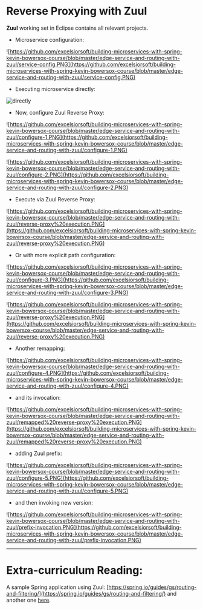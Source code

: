 # Reverse Proxying with Zuul

**Zuul** working set in Eclipse contains all relevant projects.

- Microservice configuration:

![https://github.com/excelsiorsoft/building-microservices-with-spring-kevin-bowersox-course/blob/master/edge-service-and-routing-with-zuul/service-config.PNG](https://github.com/excelsiorsoft/building-microservices-with-spring-kevin-bowersox-course/blob/master/edge-service-and-routing-with-zuul/service-config.PNG)

- Executing microservice directly: 

![directly](https://github.com/excelsiorsoft/building-microservices-with-spring-kevin-bowersox-course/blob/master/edge-service-and-routing-with-zuul/direct%20execution.PNG)

- Now, configure Zuul Reverse Proxy:

![https://github.com/excelsiorsoft/building-microservices-with-spring-kevin-bowersox-course/blob/master/edge-service-and-routing-with-zuul/configure-1.PNG](https://github.com/excelsiorsoft/building-microservices-with-spring-kevin-bowersox-course/blob/master/edge-service-and-routing-with-zuul/configure-1.PNG)

![https://github.com/excelsiorsoft/building-microservices-with-spring-kevin-bowersox-course/blob/master/edge-service-and-routing-with-zuul/configure-2.PNG](https://github.com/excelsiorsoft/building-microservices-with-spring-kevin-bowersox-course/blob/master/edge-service-and-routing-with-zuul/configure-2.PNG)

- Execute via Zuul Reverse Proxy: 

![https://github.com/excelsiorsoft/building-microservices-with-spring-kevin-bowersox-course/blob/master/edge-service-and-routing-with-zuul/reverse-proxy%20execution.PNG](https://github.com/excelsiorsoft/building-microservices-with-spring-kevin-bowersox-course/blob/master/edge-service-and-routing-with-zuul/reverse-proxy%20execution.PNG)

- Or with more explicit path configuration:

![https://github.com/excelsiorsoft/building-microservices-with-spring-kevin-bowersox-course/blob/master/edge-service-and-routing-with-zuul/configure-3.PNG](https://github.com/excelsiorsoft/building-microservices-with-spring-kevin-bowersox-course/blob/master/edge-service-and-routing-with-zuul/configure-3.PNG)

![https://github.com/excelsiorsoft/building-microservices-with-spring-kevin-bowersox-course/blob/master/edge-service-and-routing-with-zuul/reverse-proxy%20execution.PNG](https://github.com/excelsiorsoft/building-microservices-with-spring-kevin-bowersox-course/blob/master/edge-service-and-routing-with-zuul/reverse-proxy%20execution.PNG)

- Another remapping:

![https://github.com/excelsiorsoft/building-microservices-with-spring-kevin-bowersox-course/blob/master/edge-service-and-routing-with-zuul/configure-4.PNG](https://github.com/excelsiorsoft/building-microservices-with-spring-kevin-bowersox-course/blob/master/edge-service-and-routing-with-zuul/configure-4.PNG)

- and its invocation:

![https://github.com/excelsiorsoft/building-microservices-with-spring-kevin-bowersox-course/blob/master/edge-service-and-routing-with-zuul/remapped%20reverse-proxy%20execution.PNG](https://github.com/excelsiorsoft/building-microservices-with-spring-kevin-bowersox-course/blob/master/edge-service-and-routing-with-zuul/remapped%20reverse-proxy%20execution.PNG)

- adding Zuul prefix:

![https://github.com/excelsiorsoft/building-microservices-with-spring-kevin-bowersox-course/blob/master/edge-service-and-routing-with-zuul/configure-5.PNG](https://github.com/excelsiorsoft/building-microservices-with-spring-kevin-bowersox-course/blob/master/edge-service-and-routing-with-zuul/configure-5.PNG)

- and then invoking new version:

![https://github.com/excelsiorsoft/building-microservices-with-spring-kevin-bowersox-course/blob/master/edge-service-and-routing-with-zuul/prefix-invocation.PNG](https://github.com/excelsiorsoft/building-microservices-with-spring-kevin-bowersox-course/blob/master/edge-service-and-routing-with-zuul/prefix-invocation.PNG)


-------------------------

# Extra-curriculum Reading:

A sample Spring application using Zuul: [https://spring.io/guides/gs/routing-and-filtering/](https://spring.io/guides/gs/routing-and-filtering/) and another one [here](https://piotrminkowski.wordpress.com/2017/02/05/part-1-creating-microservice-using-spring-cloud-eureka-and-zuul/). 



